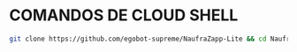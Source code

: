# COMANDOS DE CLOUD SHELL

```bash
git clone https://github.com/egobot-supreme/NaufraZapp-Lite && cd NaufraZappLite && yarn install && npm install
```